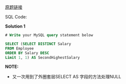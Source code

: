 [原题链接](https://leetcode-cn.com/problems/user-activity-for-the-past-30-days-ii/)

SQL Code:

**Solution 1**

```sql
# Write your MySQL query statement below

SELECT (SELECT DISTINCT Salary
FROM Employee
ORDER BY Salary DESC
Limit 1, 1) AS SecondHighestSalary
```

**NOTE:**

- 又一次用到了外圈套层SELECT AS 字段的方法处理NULL
